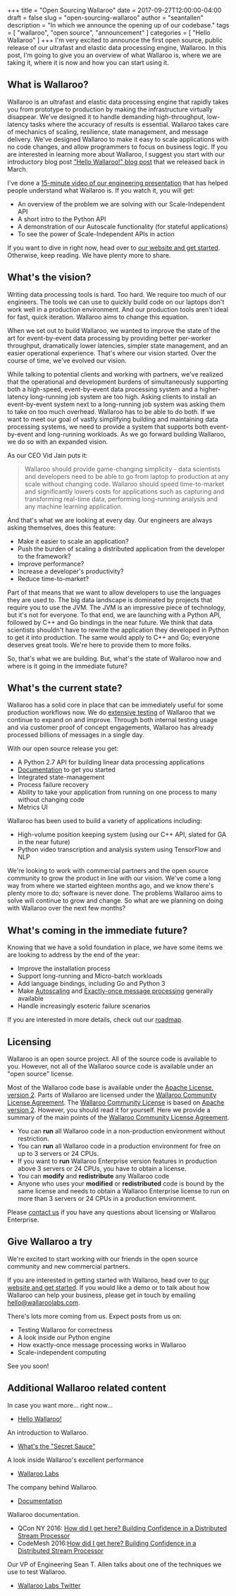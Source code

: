 +++
title = "Open Sourcing Wallaroo"
date = 2017-09-27T12:00:00-04:00
draft = false
slug = "open-sourcing-wallaroo"
author = "seantallen"
description = "In which we announce the opening up of our codebase."
tags = [
    "wallaroo",
    "open source",
    "announcement"
]
categories = [
    "Hello Wallaroo"
]
+++
I'm very excited to announce the first open source, public release of our ultrafast and elastic data processing engine, Wallaroo. In this post, I'm going to give you an overview of what Wallaroo is, where we are taking it, where it is now and how you can start using it.

## What is Wallaroo?

Wallaroo is an ultrafast and elastic data processing engine that rapidly takes you from prototype to production by making the infrastructure virtually disappear.  We’ve designed it to handle demanding high-throughput, low-latency tasks where the accuracy of results is essential. Wallaroo takes care of mechanics of scaling, resilience, state management, and message delivery. We've designed Wallaroo to make it easy to scale applications with no code changes, and allow programmers to focus on business logic. If you are interested in learning more about Wallaroo, I suggest you start with our introductory blog post ["Hello Wallaroo!" blog post][hello wallaroo post] that we released back in March. 

I've done a [15-minute video of our engineering presentation][scale independence with wallaroo] that has helped people understand what Wallaroo is. If you watch it, you will get:

- An overview of the problem we are solving with our Scale-Independent API
- A short intro to the Python API
- A demonstration of our Autoscale functionality (for stateful applications)
- To see the power of Scale-Independent APIs in action

If you want to dive in right now, head over to [our website and get started][website community section]. Otherwise, keep reading. We have plenty more to share.

## What's the vision?

Writing data processing tools is hard. Too hard. We require too much of our engineers. The tools we can use to quickly build code on our laptops don't work well in a production environment. And our production tools aren't ideal for fast, quick iteration. Wallaroo aims to change this equation.

When we set out to build Wallaroo, we wanted to improve the state of the art for event-by-event data processing by providing better per-worker throughput, dramatically lower latencies, simpler state management, and an easier operational experience. That's where our vision started. Over the course of time, we've evolved our vision.

While talking to potential clients and working with partners, we've realized that the operational and development burdens of simultaneously supporting both a high-speed, event-by-event data processing system and a higher-latency long-running job system are too high. Asking clients to install an event-by-event system next to a long-running job system was asking them to take on too much overhead. Wallaroo has to be able to do both. If we want to meet our goal of vastly simplifying building and maintaining data processing systems, we need to provide a system that supports both event-by-event and long-running workloads. As we go forward building Wallaroo, we do so with an expanded vision.

As our CEO Vid Jain puts it:

> Wallaroo should provide game-changing simplicity - data scientists and developers need to be able to go from laptop to production at any scale without changing code. Wallaroo should speed time-to-market and significantly lowers costs for applications such as capturing and transforming real-time data, performing long-running analysis and any machine learning application.

And that's what we are looking at every day. Our engineers are always asking themselves, does this feature:

- Make it easier to scale an application? 
- Push the burden of scaling a distributed application from the developer to the framework?
- Improve performance?
- Increase a developer's productivity?
- Reduce time-to-market?

Part of that means that we want to allow developers to use the languages they are used to. The big data landscape is dominated by projects that require you to use the JVM. The JVM is an impressive piece of technology, but it's not for everyone.  To that end, we are launching with a Python API, followed by C++ and Go bindings in the near future. We think that data scientists shouldn't have to rewrite the application they developed in Python to get it into production. The same would apply to C++ and Go; everyone deserves great tools. We're here to provide them to more folks.

So, that's what we are building. But, what's the state of Wallaroo now and where is it going in the immediate future?
 
## What's the current state?

Wallaroo has a solid core in place that can be immediately useful for some production workflows now. We do [extensive testing][codemesh16 how did i get here] of Wallaroo that we continue to expand on and improve. Through both internal testing usage and via customer proof of concept engagements, Wallaroo has already processed billions of messages in a single day.

With our open source release you get:

- A Python 2.7 API for building linear data processing applications
- [Documentation][documentation website] to get you started
- Integrated state-management 
- Process failure recovery
- Ability to take your application from running on one process to many without changing code
- Metrics UI

Wallaroo has been used to build a variety of applications including:

- High-volume position keeping system (using our C++ API, slated for GA in the near future) 
- Python video transcription and analysis system using TensorFlow and NLP 

We're looking to work with commercial partners and the open source community to grow the product in line with our vision. We've come a long way from where we started eighteen months ago, and we know there's plenty more to do; software is never done. The problems Wallaroo aims to solve will continue to grow and change. So what are we planning on doing with Wallaroo over the next few months?

## What's coming in the immediate future?

Knowing that we have a solid foundation in place, we have some items we are looking to address by the end of the year:

- Improve the installation process
- Support long-running and Micro-batch workloads
- Add language bindings, including Go and Python 3
- Make [Autoscaling][autoscaling] and [Exactly-once message processing][exactly-once] generally available
- Handle increasingly esoteric failure scenarios

If you are interested in more details, check out our [roadmap][roadmap].

## Licensing

Wallaroo is an open source project. All of the source code is available to you. However, not all of the Wallaroo source code is available under an "open source" license. 

Most of the Wallaroo code base is available under the [Apache License, version 2][apache 2 license]. Parts of Wallaroo are licensed under the [Wallaroo Community License Agreement][wallaroo community license]. The [Wallaroo Community License][wallaroo community license] is based on [Apache version 2][apache 2 license]. However, you should read it for yourself. Here we provide a summary of the main points of the [Wallaroo Community License Agreement][wallaroo community license].

- You can **run** all Wallaroo code in a non-production environment without restriction.
- You can **run** all Wallaroo code in a production environment for free on up to 3 servers or 24 CPUs.
- If you want to **run** Wallaroo Enterprise version features in production above 3 servers or 24 CPUs, you have to obtain a license.
- You can **modify** and **redistribute** any Wallaroo code
- Anyone who uses your **modified** or **redistributed** code is bound by the same license and needs to obtain a Wallaroo Enterprise license to run on more than 3 servers or 24 CPUs in a production environment. 

Please [contact us][contact us email] if you have any questions about licensing or Wallaroo Enterprise.

## Give Wallaroo a try

We're excited to start working with our friends in the open source community and new commercial partners. 

If you are interested in getting started with Wallaroo, head over to [our website and get started][website community section]. If you would like a demo or to talk about how Wallaroo can help your business, please get in touch by emailing [hello@wallaroolabs.com][contact us email].

There's lots more coming from us. Expect posts from us on:

- Testing Wallaroo for correctness
- A look inside our Python engine
- How exactly-once message processing works in Wallaroo
- Scale-independent computing

See you soon!

## Additional Wallaroo related content

In case you want more... right now...

- [Hello Wallaroo!][hello wallaroo post]

An introduction to Wallaroo.

- [What's the "Secret Sauce"][secret sauce post]

A look inside Wallaroo's excellent performance

- [Wallaroo Labs][wallaroo labs website]

The company behind Wallaroo.

- [Documentation][documentation website]

Wallaroo documentation.

- QCon NY 2016: [How did I get here? Building Confidence in a Distributed Stream Processor][qcon16 how did i get here]
- CodeMesh 2016:[How did I get here? Building Confidence in a Distributed Stream Processor][codemesh16 how did i get here]

Our VP of Engineering Sean T. Allen talks about one of the techniques we use to test Wallaroo.

- [Wallaroo Labs Twitter][twitter]

[apache 2 license]: https://www.apache.org/licenses/LICENSE-2.0
[autoscaling]: https://www.wallaroolabs.com/technology/autoscaling
[codemesh16 how did i get here]: https://www.youtube.com/watch?v=6MsPDtpe2tg
[contact us email]: mailto:hello@wallaroolabs.com
[documentation website]: http://docs.wallaroolabs.com
[exactly-once]: https://www.wallaroolabs.com/technology/exactly-once
[hello wallaroo post]: https://blog.wallaroolabs.com/2017/03/hello-wallaroo/
[qcon16 how did i get here]: https://www.infoq.com/presentations/trust-distributed-systems
[scale independence with wallaroo]: https://vimeo.com/234753585
[secret sauce post]: https://blog.wallaroolabs.com/2017/06/whats-the-secret-sauce/
[roadmap]: https://github.com/WallarooLabs/wallaroo/blob/master/ROADMAP.md
[twitter]: https://www.twitter.com/wallaroolabs
[wallaroo community license]: https://github.com/WallarooLabs/wallaroo/blob/master/LICENSE.md
[wallaroo labs website]: https://www.wallaroolabs.com
[website community section]: https://www.wallaroolabs.com/community
